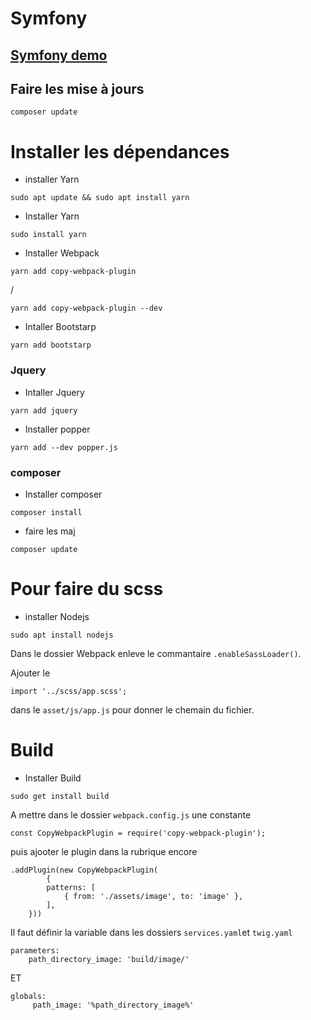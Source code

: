 # Symfony
## [Symfony demo](https://github.com/theomeunier/demo-symfony)

## Faire les mise à jours

```
composer update
```    


# Installer les dépendances

- installer Yarn

```
sudo apt update && sudo apt install yarn
```   

- Installer Yarn

```
sudo install yarn
```

- Installer Webpack

```
yarn add copy-webpack-plugin
```
/

```
yarn add copy-webpack-plugin --dev
```   

- Intaller Bootstarp

```
yarn add bootstarp
```

### Jquery

- Intaller Jquery

```
yarn add jquery
```

- Installer popper

```
yarn add --dev popper.js
```

### composer

- Installer composer

```
composer install
```

- faire les maj

```
composer update
```


# Pour faire du scss

- installer Nodejs

```
sudo apt install nodejs
```

Dans le dossier Webpack enleve le commantaire `.enableSassLoader()`.

Ajouter le
```
import '../scss/app.scss';
```
 dans le `asset/js/app.js` pour donner le
chemain du fichier.


# Build

- Installer Build

`sudo get install build`

A mettre dans le dossier  `webpack.config.js` une constante
```
const CopyWebpackPlugin = require('copy-webpack-plugin');
```
puis ajooter le plugin dans la rubrique encore
```
.addPlugin(new CopyWebpackPlugin(
        {
        patterns: [
            { from: './assets/image', to: 'image' },
        ],
    }))
```

Il faut définir la variable dans les dossiers `services.yaml`et `twig.yaml`

```
parameters:
    path_directory_image: 'build/image/'
```

ET

```
globals:
     path_image: '%path_directory_image%'
```
